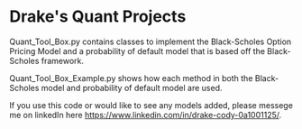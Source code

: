 # Drake's Quant Projects
Quant_Tool_Box.py contains classes to implement the Black-Scholes Option Pricing Model and a probability of default model that is based off the Black-Scholes framework. 

Quant_Tool_Box_Example.py shows how each method in both the Black-Scholes model and probability of default model are used. 

If you use this code or would like to see any models added, please messege me on linkedIn here https://www.linkedin.com/in/drake-cody-0a1001125/. 
